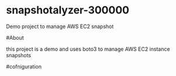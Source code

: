 # snapshotalyzer-300000
Demo project to manage AWS EC2 snapshot

#About

this project is a demo and uses boto3 to manage AWS EC2 instance snapshots


#cofniguration

